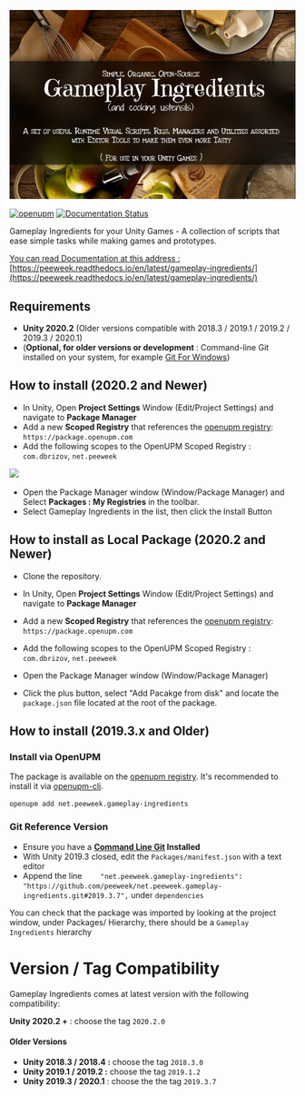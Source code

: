 ![](https://raw.githubusercontent.com/peeweek/net.peeweek.gameplay-ingredients/master/Documentation%7E/Images/site-banner.png)

[![openupm](https://img.shields.io/npm/v/net.peeweek.gameplay-ingredients?label=openupm&registry_uri=https://package.openupm.com)](https://openupm.com/packages/net.peeweek.gameplay-ingredients/) [![Documentation Status](https://readthedocs.org/projects/pip/badge/?version=stable)](http://pip.pypa.io/en/stable/?badge=stable)

Gameplay Ingredients for your Unity Games - A collection of scripts that ease simple tasks while making games and prototypes.

<u>You can read Documentation at this address :</u> [https://peeweek.readthedocs.io/en/latest/gameplay-ingredients/](https://peeweek.readthedocs.io/en/latest/gameplay-ingredients/)

## Requirements

* **Unity 2020.2** (Older versions compatible with 2018.3 / 2019.1 / 2019.2 / 2019.3 / 2020.1)
* (**Optional, for older versions or development** : Command-line Git installed on your system, for example [Git For Windows](https://gitforwindows.org/))

## How to install (2020.2 and Newer)

* In Unity, Open **Project Settings** Window (Edit/Project Settings) and navigate to **Package Manager**
* Add a new **Scoped Registry** that references the [openupm registry](https://openupm.com): `https://package.openupm.com`
* Add the following scopes to the OpenUPM Scoped Registry : `com.dbrizov`, `net.peeweek` 

![](https://raw.githubusercontent.com/peeweek/net.peeweek.gameplay-ingredients/master/Documentation%7E/Images/project-settings.png)

* Open the Package Manager window (Window/Package Manager) and Select **Packages : My Registries** in the toolbar.
* Select Gameplay Ingredients in the list, then click the Install Button

## How to install as Local Package (2020.2 and Newer)

* Clone the repository.
* In Unity, Open **Project Settings** Window (Edit/Project Settings) and navigate to **Package Manager**
* Add a new **Scoped Registry** that references the [openupm registry](https://openupm.com): `https://package.openupm.com`
* Add the following scopes to the OpenUPM Scoped Registry : `com.dbrizov`, `net.peeweek` 

* Open the Package Manager window (Window/Package Manager)
* Click the plus button, select "Add Pacakge from disk" and locate the `package.json` file located at the root of the package.

## How to install (2019.3.x and Older)

### Install via OpenUPM

The package is available on the [openupm registry](https://openupm.com). It's recommended to install it via [openupm-cli](https://github.com/openupm/openupm-cli).

```
openupm add net.peeweek.gameplay-ingredients
```

### Git Reference Version

- Ensure you have a **[Command Line Git](https://gitforwindows.org/) Installed**
- With Unity 2019.3 closed, edit the `Packages/manifest.json` with a text editor
- Append the line `    "net.peeweek.gameplay-ingredients": "https://github.com/peeweek/net.peeweek.gameplay-ingredients.git#2019.3.7",` under `dependencies`

You can check that the package was imported by looking at the project window, under Packages/ Hierarchy, there should be a `Gameplay Ingredients` hierarchy

# Version / Tag Compatibility

Gameplay Ingredients comes at latest version with the following compatibility:

**Unity 2020.2 +** : choose the tag  `2020.2.0` 

#### Older Versions

* **Unity 2018.3 / 2018.4 :** choose the tag `2018.3.0`
* **Unity 2019.1 / 2019.2 :** choose the tag `2019.1.2` 
* **Unity 2019.3 / 2020.1**  : choose the  the tag `2019.3.7` 
